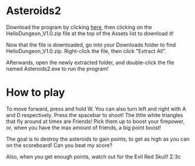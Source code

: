# Asteroids2
 
Download the program by clicking [here](https://github.com/charlie-flynn/Asteroids2/releases/tag/v1.0), then clicking on the HelloDungeon_V1.0.zip file at the top of the Assets list to download it!

Now that the file is downloaded, go into your Downloads folder to find HelloDungeon_V1.0.zip. Right-click the file, then click "Extract All".

Afterwards, open the newly extracted folder, and double-click the file named Asteroids2.exe to run the program!

# How to play

To move forward, press and hold W. You can also turn left and right with A and D respectively. Press the spacebar to shoot! The little white triangles that fly around at times are Friends! Pick them up to boost your firepower, or, when you have the max amount of friends, a big point boost!

The goal is to destroy the asteroids to gain points, to get as high as you can on the scoreboard! Can you beat my score? 

Also, when you get enough points, watch out for the Evil Red Skull! &#931;:3c
